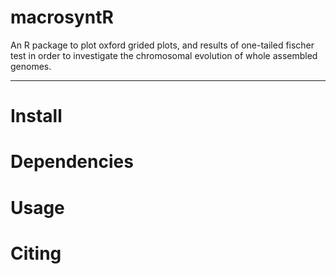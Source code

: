 # macrosyntR
An R package to plot oxford grided plots, and results of one-tailed fischer test
in order to investigate the chromosomal evolution of whole assembled genomes.

-----------------------------------------------------------------------   

# Install

# Dependencies

# Usage

# Citing



